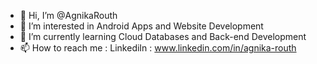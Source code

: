 - 👋 Hi, I’m @AgnikaRouth
- 👀 I’m interested in Android Apps and Website Development  
- 🌱 I’m currently learning Cloud Databases and Back-end Development  
- 📫 How to reach me : LinkediIn : www.linkedin.com/in/agnika-routh

<!---
AgnikaRouth/AgnikaRouth is a ✨ special ✨ repository because its `README.md` (this file) appears on your GitHub profile.
You can click the Preview link to take a look at your changes.
--->
